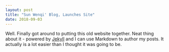 ```yaml
---
layout: post
title: "Sun Wenqi' Blog, Launches Site"
date: 2018-09-03
---
```


Well. Finally got around to putting this old website together. Neat thing about it - powered by [Jekyll](http://jekyllrb.com) and I can use Markdown to author my posts. It actually is a lot easier than I thought it was going to be.

